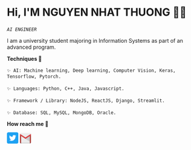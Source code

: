 # Hi, I'M NGUYEN NHAT THUONG 👋🏻
*`AI ENGINEER`*

I am a university student majoring in Information Systems as part of an advanced program.
	
<space><space>

**Techniques 🤖**

	✨ AI: Machine learning, Deep learning, Computer Vision, Keras, Tensorflow, Pytorch. 
 
  	✨ Languages: Python, C++, Java, Javascript.
   
   	✨ Framework / Library: NodeJS, ReactJS, Django, Streamlit.

	✨ Database: SQL, MySQL, MongoDB, Oracle.

**How reach me 📩**
<p align="left">
<!--     	<code><a href="https://www.facebook.com/zu.itpc/"><img width="30px" src="./images/facebook.png" title="Facebook"/></a></code>
	<code><a href="https://www.linkedin.com/in/thưởng-nguyễn-315184207/"><img width="30px" src="./images/linkedin.png" title="Linkedin"/></a></code> -->
	<code><a href="https://twitter.com/ThngNgu93664987"><img width="30px" src="./images/twitter.png" title="Twitter"/></a></code>
	<code><a href="mailto:thuongnn525@gmail.com"><img width="30px" src="./images/gmail.png" title="Gmail"/></a></code>
 </p>


 






